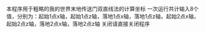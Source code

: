 本程序用于粗略的我的世界末地传送门双直线法的计算坐标
一次运行共计输入8个值，分别为：起始1点x轴，起始1点z轴，落地1点x轴，落地1点z轴，起始2点x轴，起始2点z轴，落地2点x轴，落地2点z轴
关闭请直接关闭程序